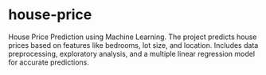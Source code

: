 # house-price
House Price Prediction using Machine Learning. The project predicts house prices based on features like bedrooms, lot size, and location. Includes data preprocessing, exploratory analysis, and a multiple linear regression model for accurate predictions.
